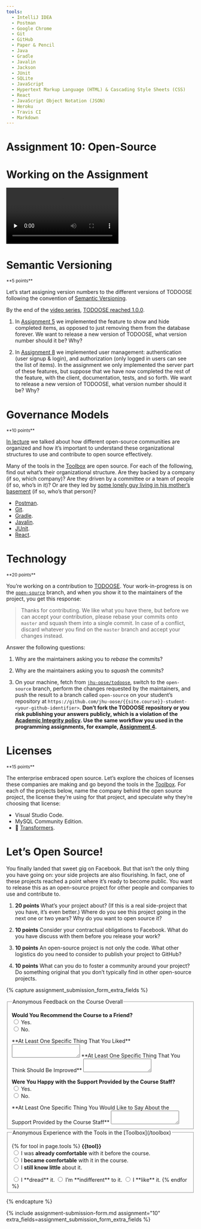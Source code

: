 ```yaml
---
tools:
  - IntelliJ IDEA
  - Postman
  - Google Chrome
  - Git
  - GitHub
  - Paper & Pencil
  - Java
  - Gradle
  - Javalin
  - Jackson
  - JUnit
  - SQLite
  - JavaScript
  - Hypertext Markup Language (HTML) & Cascading Style Sheets (CSS)
  - React
  - JavaScript Object Notation (JSON)
  - Heroku
  - Travis CI
  - Markdown
---
```


# Assignment 10: Open-Source

# Working on the Assignment

<video src="https://archive.org/download/jhu-oose/oose--assignments--10.mp4" controls preload="none"></video>

# Semantic Versioning

<small>
**5 points**
</small>

Let’s start assigning version numbers to the different versions of TODOOSE following the convention of [Semantic Versioning](https://semver.org).

By the end of the [video series](/todoose), [TODOOSE reached 1.0.0](https://github.com/jhu-oose/todoose/tree/2791792358553945d9c431ce1e672b0278c3c8ed).

1. In [Assignment 5](/assignments/5) we implemented the feature to show and hide completed items, as opposed to just removing them from the database forever. We want to release a new version of TODOOSE, what version number should it be? Why?

2. In [Assignment 8](/assignments/8) we implemented user management: authentication (user signup & login), and authorization (only logged in users can see the list of items). In the assignment we only implemented the server part of these features, but suppose that we have now completed the rest of the feature, with the client, documentation, tests, and so forth. We want to release a new version of TODOOSE, what version number should it be? Why?

# Governance Models

<small>
**10 points**
</small>

[In lecture](/lectures/10) we talked about how different open-source communities are organized and how it’s important to understand these organizational structures to use and contribute to open source effectively.

Many of the tools in the [Toolbox](/toolbox) are open source. For each of the following, find out what’s their organizational structure. Are they backed by a company (if so, which company)? Are they driven by a committee or a team of people (if so, who’s in it)? Or are they led by [some lonely guy living in his mother’s basement](https://vignette.wikia.nocookie.net/simpsons/images/9/9c/IMG_6116.jpg/revision/latest/scale-to-width-down/250?cb=20161030093222) (if so, who’s that person)?

- [Postman](/toolbox/#application-programming-interfaceapi-development-environmentade-postman).
- [Git](/toolbox/#version-control-systemvcs-git).
- [Gradle](/toolbox/#build-system-gradle).
- [Javalin](/toolbox/#web-server-javalin).
- [JUnit](/toolbox/#testing-framework-junit).
- [React](/toolbox/#user-interface-builder-react).

# Technology

<small>
**20 points**
</small>

You’re working on a contribution to [TODOOSE](https://github.com/jhu-oose/todoose). Your work-in-progress is on the [`open-source`](https://github.com/jhu-oose/todoose/tree/open-source) branch, and when you show it to the maintainers of the project, you get this response:

> Thanks for contributing. We like what you have there, but before we can accept your contribution, please rebase your commits onto `master` and squash them into a single commit. In case of a conflict, discard whatever you find on the `master` branch and accept your changes instead.

Answer the following questions:

1. Why are the maintainers asking you to _rebase_ the commits?

2. Why are the maintainers asking you to _squash_ the commits?

3. On your machine, fetch from [`jhu-oose/todoose`](https://github.com/jhu-oose/todoose), switch to the `open-source` branch, perform the changes requested by the maintainers, and push the result to a branch called `open-source` on your student’s repository at `https://github.com/jhu-oose/{{site.course}}-student-<your-github-identifier>`. **Don’t fork the TODOOSE repository or you risk publishing your answers publicly, which is a violation of the [Academic Integrity policy](/policies#academic-integrity). Use the same workflow you used in the programming assignments, for example, [Assignment 4](/assignments/4).**

# Licenses

<small>
**15 points**
</small>

The enterprise embraced open source. Let’s explore the choices of licenses these companies are making and go beyond the tools in the [Toolbox](/toolbox). For each of the projects below, name the company behind the open source project, the license they’re using for that project, and speculate why they’re choosing that license:

- Visual Studio Code.
- MySQL Community Edition.
- 🤗 [Transformers](https://github.com/huggingface/transformers).

# Let’s Open Source!

You finally landed that sweet gig on Facebook. But that isn’t the only thing you have going on: your side projects are also flourishing. In fact, one of these projects reached a point where it’s ready to become public. You want to release this as an open-source project for other people and companies to use and contribute to.

1. **20 points** What’s your project about? (If this is a real side-project that you have, it’s even better.) Where do you see this project going in the next one or two years? Why do you want to open source it?

2. **10 points** Consider your contractual obligations to Facebook. What do you have discuss with them before you release your work?

3. **10 points** An open-source project is not only the code. What other logistics do you need to consider to publish your project to GitHub?

4. **10 points** What can you do to foster a community around your project? Do something original that you don’t typically find in other open-source projects.

{% capture assignment_submission_form_extra_fields %}

<fieldset markdown="1">

<legend markdown="1">Anonymous Feedback on the Course Overall</legend>

**Would You Recommend the Course to a Friend?**  
<label>
<input type="radio" name="feedback[course][recommend]" value="yes" required>
Yes.
</label>  
<label>
<input type="radio" name="feedback[course][recommend]" value="no" required>
No.
</label>

<label for="feedback--course--liked">
**At Least One Specific Thing That You Liked**
</label>
<textarea name="feedback[course][liked]" id="feedback--course--liked" required></textarea>

<label for="feedback--course--improved">
**At Least One Specific Thing That You Think Should Be Improved**
</label>
<textarea name="feedback[course][improved]" id="feedback--course--improved" required></textarea>

**Were You Happy with the Support Provided by the Course Staff?**  
<label>
<input type="radio" name="feedback[course][staff][liked]" value="yes" required>
Yes.
</label>  
<label>
<input type="radio" name="feedback[course][staff][liked]" value="no" required>
No.
</label>

<label for="feedback--course--staff--open-ended">
**At Least One Specific Thing You Would Like to Say About the Support Provided by the Course Staff**
</label>
<textarea name="feedback[course][staff][open-ended]" id="feedback--course--staff--open-ended" required></textarea>

</fieldset>

<fieldset markdown="1">

<legend markdown="1">Anonymous Experience with the Tools in the [Toolbox](/toolbox)</legend>

{% for tool in page.tools %}
**{{tool}}**  
<label>
<input type="radio" name="feedback[toolbox][{{ tool | slugify }}][learned]" value="already-comfortable" required>
I was **already comfortable** with it before the course.
</label>  
<label>
<input type="radio" name="feedback[toolbox][{{ tool | slugify }}][learned]" value="became-comfortable" required>
I **became comfortable** with it in the course.
</label>  
<label>
<input type="radio" name="feedback[toolbox][{{ tool | slugify }}][learned]" value="still-know-little" required>
I **still know little** about it.
</label>

<label>
<input type="radio" name="feedback[toolbox][{{ tool | slugify }}][taste]" value="dread" required>
I **dread** it.
</label>  
<label>
<input type="radio" name="feedback[toolbox][{{ tool | slugify }}][taste]" value="indifferent" required>
I’m **indifferent** to it.
</label>  
<label>
<input type="radio" name="feedback[toolbox][{{ tool | slugify }}][taste]" value="like" required>
I **like** it.
</label>
{% endfor %}

</fieldset>

{% endcapture %}

{% include assignment-submission-form.md assignment="10" extra_fields=assignment_submission_form_extra_fields %}
